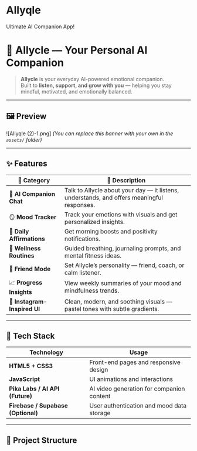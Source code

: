 # Allyqle
Ultimate AI Companion App!
# 🌸 Allycle — Your Personal AI Companion

> **Allycle** is your everyday AI-powered emotional companion.  
> Built to **listen, support, and grow with you** — helping you stay mindful, motivated, and emotionally balanced.  

---

## 🖼️ Preview

![Allyqle (2)-1.png]
*(You can replace this banner with your own in the `assets/` folder)*

---

## ✨ Features

| 🌟 Category | 💬 Description |
|--------------|----------------|
| 🧠 **AI Companion Chat** | Talk to Allycle about your day — it listens, understands, and offers meaningful responses. |
| 🪞 **Mood Tracker** | Track your emotions with visuals and get personalized insights. |
| 💌 **Daily Affirmations** | Get morning boosts and positivity notifications. |
| 🧘 **Wellness Routines** | Guided breathing, journaling prompts, and mental fitness ideas. |
| 🤝 **Friend Mode** | Set Allycle’s personality — friend, coach, or calm listener. |
| 📈 **Progress Insights** | View weekly summaries of your mood and mindfulness trends. |
| 🎨 **Instagram-Inspired UI** | Clean, modern, and soothing visuals — pastel tones with subtle gradients. |

---

## 🧩 Tech Stack

| Technology | Usage |
|-------------|--------|
| **HTML5 + CSS3** | Front-end pages and responsive design |
| **JavaScript** | UI animations and interactions |
| **Pika Labs / AI API (Future)** | AI video generation for companion content |
| **Firebase / Supabase (Optional)** | User authentication and mood data storage |

---

## 🧭 Project Structure

